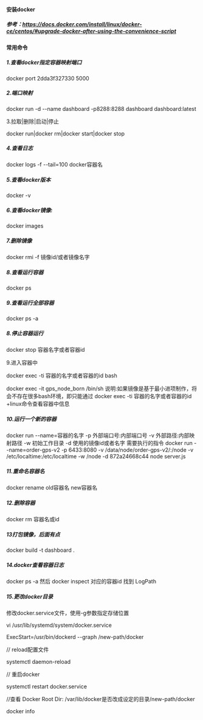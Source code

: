 #### 安装docker

##### 参考：https://docs.docker.com/install/linux/docker-ce/centos/#upgrade-docker-after-using-the-convenience-script



#### 常用命令

##### 1.查看docker指定容器映射端口

docker port 2dda3f327330 5000

##### 2.端口映射

docker run -d  --name dashboard  -p8288:8288 dashboard dashboard:latest

3.拉取|删除|启动|停止

docker run|docker rm|docker start|docker stop

##### 4.查看日志

docker logs -f --tail=100 docker容器名

##### 5.查看docker版本 

docker -v

##### 6.查看docker镜像:

docker images

##### 7.删除镜像 

docker rmi -f 镜像id/或者镜像名字

##### 8.查看运行容器

docker ps

##### 9.查看运行全部容器

docker ps -a

##### 8.停止容器运行

docker stop 容器名字或者容器id

9.进入容器中

docker exec -ti 容器的名字或者容器的id bash

docker exec -it gps_node_born /bin/sh
说明:如果镜像是基于最小进项制作，将会不存在很多bash环境，即只能通过 docker exec -ti 容器的名字或者容器的id +linux命令查看容器中信息

##### 10.运行一个新的容器

docker run --name=容器的名字 -p 外部端口号:内部端口号 -v 外部路径:内部映射路径 -w 初始工作目录 -d 使用的镜像id或者名字 需要执行的指令
docker run --name=order-gps-v2 -p 6433:8080 -v /data/node/order-gps-v2/:/node -v /etc/localtime:/etc/localtime -w /node -d 872a24668c44 node server.js

##### 11.重命名容器名

docker rename old容器名  new容器名

##### 12.删除容器

docker rm  容器名或id

##### 13打包镜像，后面有点

docker build -t dashboard .

##### 14.docker查看容器日志

docker ps -a
然后 docker inspect 对应的容器id 
找到 LogPath

##### 15.更改docker目录

修改docker.service文件，使用-g参数指定存储位置

vi /usr/lib/systemd/system/docker.service  

ExecStart=/usr/bin/dockerd --graph /new-path/docker 

 // reload配置文件 

systemctl daemon-reload 

 // 重启docker 

systemctl restart docker.service

//查看 Docker Root Dir: /var/lib/docker是否改成设定的目录/new-path/docker 

docker info